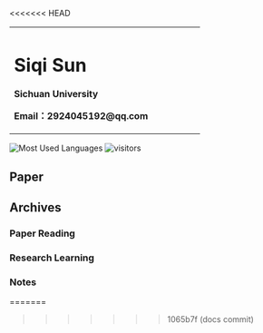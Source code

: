 <<<<<<< HEAD
<table border="0">
  <tr>
    <td width="75%">
      <h1>Siqi Sun</h1>
      <p><b>Sichuan University</b></p>
      <p><b>Email：2924045192@qq.com</b></p>
    </td>
  </tr>
</table>


<!-- ![Git](https://img.shields.io/badge/-Git-F05032?style=flat-square&logo=python&logo=git&logoColor=white) -->
<!-- ![Github Stats](https://github-readme-stats.vercel.app/api?username=sunsiqi26&show_icons=true&theme=dark&count_private=true) -->
![Most Used Languages](https://github-readme-stats.vercel.app/api/top-langs/?username=sunsiqi26&theme=dark&layout=compact)
![visitors](https://visitor-badge.glitch.me/badge?page_id=sunsiqi26.sunsiqi26&left_color=green&right_color=red)
## Paper

## Archives

### Paper Reading

### Research Learning

### Notes
=======
>>>>>>> 1065b7f (docs commit)
